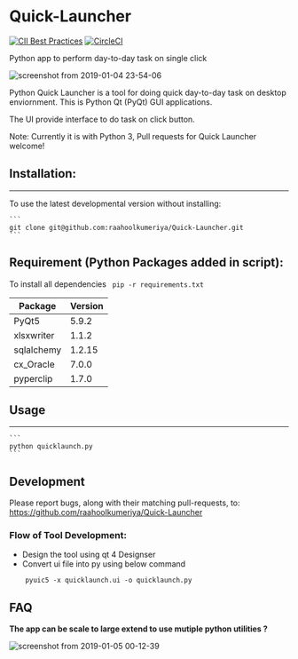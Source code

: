 # Quick-Launcher

[![CII Best Practices](https://bestpractices.coreinfrastructure.org/projects/2499/badge)](https://bestpractices.coreinfrastructure.org/projects/2499) [![CircleCI](https://circleci.com/gh/raahoolkumeriya/Quick-Launcher/tree/master.svg?style=svg)](https://circleci.com/gh/raahoolkumeriya/Quick-Launcher/tree/master)

Python app to perform day-to-day task on single click 

![screenshot from 2019-01-04 23-54-06](https://user-images.githubusercontent.com/31859032/50704240-b3cc2380-107c-11e9-92f1-b33fedb23efd.png)

Python Quick Launcher is a tool for doing quick day-to-day task on desktop enviornment. This is Python Qt (PyQt) GUI applications.

The UI provide interface to do task on click button. 

Note: Currently it is with Python 3, Pull requests for Quick Launcher welcome!

## Installation:
---------------
To use the latest developmental version without installing:

    ``` 
    git clone git@github.com:raahoolkumeriya/Quick-Launcher.git
    ```

## Requirement (Python Packages added in script): 
To install all dependencies 
    ``` 
    pip -r requirements.txt
    ```

Package|Version
-----|-----
PyQt5| 5.9.2
xlsxwriter|1.1.2
sqlalchemy|1.2.15
cx_Oracle| 7.0.0
pyperclip|1.7.0

## Usage
-------
    ``` 
    python quicklaunch.py
    ```

Development
-----------
Please report bugs, along with their matching pull-requests, to:
https://github.com/raahoolkumeriya/Quick-Launcher


### Flow of Tool Development: 
- Design the tool using qt 4 Designser
- Convert ui file into py using below command
```    
    pyuic5 -x quicklaunch.ui -o quicklaunch.py
```

FAQ
---
**The app can be scale to large extend to use mutiple python utilities ?**

![screenshot from 2019-01-05 00-12-39](https://user-images.githubusercontent.com/31859032/50704809-b3348c80-107e-11e9-8fc5-170d98e6963a.png)
